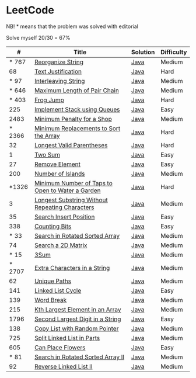# LeetCode

NB! * means that the problem was solved with editorial

Solve myself 20/30 = 67%

| #      | Title                                                                                                                               | Solution                                                                       | Difficulty |
|--------|-------------------------------------------------------------------------------------------------------------------------------------|--------------------------------------------------------------------------------|------------|
| * 767  | [Reorganize String](https://leetcode.com/problems/reorganize-string/)                                                               | [Java](src/main/java/ReorganizeString/Solution.java)                           | Medium     |
| 68     | [Text Justification](https://leetcode.com/problems/text-justification/description/)                                                 | [Java](src/main/java/TextJustification/Solution.java)                          | Hard       |
| * 97   | [Interleaving String](https://leetcode.com/problems/interleaving-string/)                                                           | [Java](src/main/java/InterleavingString/Solution.java)                         | Medium     |
| * 646  | [Maximum Length of Pair Chain](https://leetcode.com/problems/maximum-length-of-pair-chain/)                                         | [Java](src/main/java/MaximumLengthOfPairChain/Solution.java)                   | Medium     |
| * 403  | [Frog Jump](https://leetcode.com/problems/frog-jump/)                                                                               | [Java](src/main/java/FrogJump/Solution.java)                                   | Hard       |
| 225    | [Implement Stack using Queues](https://leetcode.com/problems/implement-stack-using-queues/)                                         | [Java](src/main/java/StackUsingQueues/MyStack.java)                            | Easy       |
| 2483   | [Minimum Penalty for a Shop](https://leetcode.com/problems/minimum-penalty-for-a-shop/)                                             | [Java](src/main/java/MinimumPenalty/Solution.java)                             | Medium     |
| * 2366 | [Minimum Replacements to Sort the Array](https://leetcode.com/problems/minimum-replacements-to-sort-the-array/)                     | [Java](src/main/java/MinimumReplacementsToSortTheArray/Solution.java)          | Hard       |
| 32     | [Longest Valid Parentheses](https://leetcode.com/problems/longest-valid-parentheses/)                                               | [Java](src/main/java/LongestValidParentheses/Solution.java)                    | Hard       |
| 1      | [Two Sum](https://leetcode.com/problems/two-sum/)                                                                                   | [Java](src/main/java/TwoSum/Solution.java)                                     | Easy       |
| 27     | [Remove Element](https://leetcode.com/problems/remove-element/)                                                                     | [Java](src/main/java/RemoveElement/Solution.java)                              | Easy       |
| 200    | [Number of Islands](https://leetcode.com/problems/number-of-islands/)                                                               | [Java](src/main/java/NumberOfIslands/Solution.java)                            | Medium     |
| *1326  | [Minimum Number of Taps to Open to Water a Garden](https://leetcode.com/problems/minimum-number-of-taps-to-open-to-water-a-garden/) | [Java](src/main/java/MinimumNumberOfTapsToOpenToWaterAGarden/Solution.java)    | Hard       |
| 3      | [Longest Substring Without Repeating Characters](https://leetcode.com/problems/longest-substring-without-repeating-characters/)     | [Java](src/main/java/LongestSubstringWithoutRepeatingCharacters/Solution.java) | Medium     |
| 35     | [Search Insert Position](https://leetcode.com/problems/search-insert-position/)                                                     | [Java](src/main/java/SearchInsertPosition/Solution.java)                       | Easy       |
| 338    | [Counting Bits](https://leetcode.com/problems/counting-bits/)                                                                       | [Java](src/main/java/CountingBits/Solution.java)                               | Easy       |
| * 33   | [Search in Rotated Sorted Array](https://leetcode.com/problems/search-in-rotated-sorted-array/)                                     | [Java](src/main/java/SearchInRotatedSortedArray/Solution.java)                 | Medium     |
| 74     | [Search a 2D Matrix](https://leetcode.com/problems/search-a-2d-matrix/)                                                             | [Java](src/main/java/Search2DMatrix/Solution.java)                             | Medium     |
| * 15   | [3Sum](https://leetcode.com/problems/3sum/)                                                                                         | [Java](src/main/java/ThreeSum/Solution.java)                                   | Medium     |
| * 2707 | [Extra Characters in a String](https://leetcode.com/problems/extra-characters-in-a-string)                                          | [Java](src/main/java/ExtraCharactersInAString/Solution.java)                   | Medium     |
| 62     | [Unique Paths](https://leetcode.com/problems/unique-paths)                                                                          | [Java](src/main/java/UniquePaths/Solution.java)                                | Medium     |
| 141    | [Linked List Cycle](https://leetcode.com/problems/linked-list-cycle/)                                                               | [Java](src/main/java/LinkedListCycle/Solution.java)                            | Easy       |
| 139    | [Word Break](https://leetcode.com/problems/word-break/)                                                                             | [Java](src/main/java/WordBreak/Solution.java)                                  | Medium     |
| 215    | [Kth Largest Element in an Array](https://leetcode.com/problems/kth-largest-element-in-an-array/)                                   | [Java](src/main/java/KthLargestElementInAnArray/Solution.java)                 | Medium     |
| 1796   | [Second Largest Digit in a String](https://leetcode.com/problems/second-largest-digit-in-a-string/)                                 | [Java](src/main/java/SecondLargestDigitInAString/Solution.java)                | Easy       |
| 138    | [Copy List with Random Pointer](https://leetcode.com/problems/copy-list-with-random-pointer/)                                       | [Java](src/main/java/CopyListWithRandomPointer/Solution.java)                  | Medium     |
| 725    | [Split Linked List in Parts](https://leetcode.com/problems/split-linked-list-in-parts/)                                             | [Java](src/main/java/SplitLinkedListInParts/Solution.java)                     | Medium     |
| 605    | [Can Place Flowers](https://leetcode.com/problems/can-place-flowers/)                                                               | [Java](src/main/java/CanPlaceFlowers/Solution.java)                            | Easy       |
| * 81   | [Search in Rotated Sorted Array II](https://leetcode.com/problems/search-in-rotated-sorted-array-ii/)                               | [Java](src/main/java/SearchInRotatedSortedArrayII/Solution.java)               | Medium     |
| 92     | [Reverse Linked List II](https://leetcode.com/problems/reverse-linked-list-ii/)                                                     | [Java](src/main/java/ReverseLinkedListII/Solution.java)                        | Medium     |


